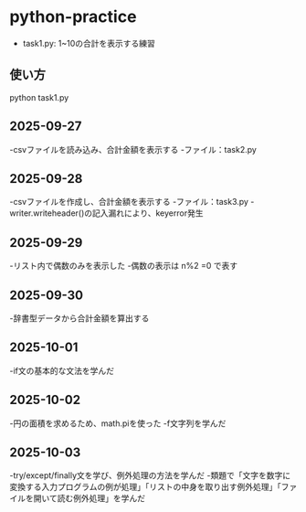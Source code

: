# python-practice
- task1.py: 1~10の合計を表示する練習
## 使い方
python task1.py
## 2025-09-27
-csvファイルを読み込み、合計金額を表示する
-ファイル：task2.py
## 2025-09-28
-csvファイルを作成し、合計金額を表示する
-ファイル：task3.py
-writer.writeheader()の記入漏れにより、keyerror発生
## 2025-09-29
-リスト内で偶数のみを表示した
-偶数の表示は n%2 =0 で表す
## 2025-09-30
-辞書型データから合計金額を算出する
## 2025-10-01
-if文の基本的な文法を学んだ
## 2025-10-02
-円の面積を求めるため、math.piを使った
-f文字列を学んだ
## 2025-10-03
-try/except/finally文を学び、例外処理の方法を学んだ
-類題で「文字を数字に変換する入力プログラムの例が処理」「リストの中身を取り出す例外処理」「ファイルを開いて読む例外処理」を学んだ
